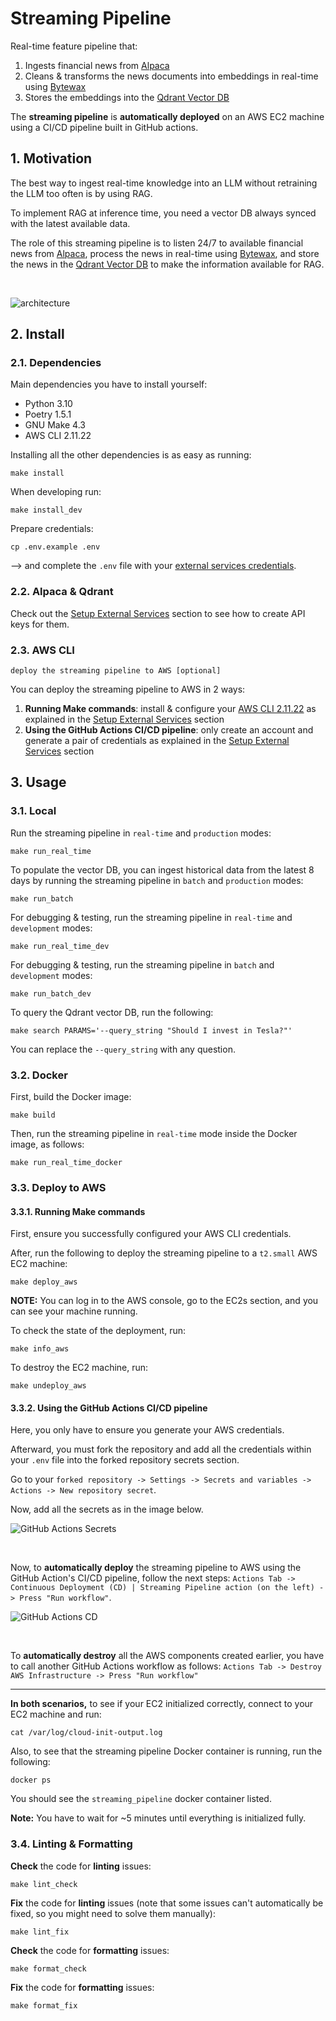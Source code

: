 # Streaming Pipeline

Real-time feature pipeline that:

1. Ingests financial news from [Alpaca](https://alpaca.markets/docs/api-references/market-data-api/news-data/)
2. Cleans & transforms the news documents into embeddings in real-time using [Bytewax](https://github.com/bytewax/bytewax?utm_source=thepauls&utm_medium=partner&utm_content=github)
3. Stores the embeddings into the [Qdrant Vector DB](https://qdrant.tech/?utm_source=thepauls&utm_medium=partner&utm_content=github)

The **streaming pipeline** is **automatically deployed** on an AWS EC2 machine using a CI/CD pipeline built in GitHub actions.

## 1. Motivation

The best way to ingest real-time knowledge into an LLM without retraining the LLM too often is by using RAG.

To implement RAG at inference time, you need a vector DB always synced with the latest available data.

The role of this streaming pipeline is to listen 24/7 to available financial news from [Alpaca](https://alpaca.markets/docs/api-references/market-data-api/news-data/), process the news in real-time using [Bytewax](https://github.com/bytewax/bytewax?utm_source=thepauls&utm_medium=partner&utm_content=github), and store the news in the [Qdrant Vector DB](https://qdrant.tech/?utm_source=thepauls&utm_medium=partner&utm_content=github) to make the information available for RAG.

<br/>

![architecture](../../media/feature_pipeline_architecture.png)

## 2. Install

### 2.1. Dependencies

Main dependencies you have to install yourself:

- Python 3.10
- Poetry 1.5.1
- GNU Make 4.3
- AWS CLI 2.11.22

Installing all the other dependencies is as easy as running:

```shell
make install
```

When developing run:

```shell
make install_dev
```

Prepare credentials:

```shell
cp .env.example .env
```

--> and complete the `.env` file with your [external services credentials](https://github.com/iusztinpaul/hands-on-llms/tree/main#2-setup-external-services).

### 2.2. Alpaca & Qdrant

Check out the [Setup External Services](https://github.com/iusztinpaul/hands-on-llms/tree/main#2-setup-external-services) section to see how to create API keys for them.

### 2.3. AWS CLI

`deploy the streaming pipeline to AWS [optional]`

You can deploy the streaming pipeline to AWS in 2 ways:

1. **Running Make commands**: install & configure your [AWS CLI 2.11.22](https://docs.aws.amazon.com/cli/latest/userguide/getting-started-install.html) as explained in the [Setup External Services](https://github.com/iusztinpaul/hands-on-llms/tree/main#2-setup-external-services) section
2. **Using the GitHub Actions CI/CD pipeline**: only create an account and generate a pair of credentials as explained in the [Setup External Services](https://github.com/iusztinpaul/hands-on-llms/tree/main#2-setup-external-services) section

## 3. Usage

### 3.1. Local

Run the streaming pipeline in `real-time` and `production` modes:

```shell
make run_real_time
```

To populate the vector DB, you can ingest historical data from the latest 8 days by running the streaming pipeline in `batch` and `production` modes:

```shell
make run_batch
```

For debugging & testing, run the streaming pipeline in `real-time` and `development` modes:

```shell
make run_real_time_dev
```

For debugging & testing, run the streaming pipeline in `batch` and `development` modes:

```shell
make run_batch_dev
```

To query the Qdrant vector DB, run the following:

```shell
make search PARAMS='--query_string "Should I invest in Tesla?"'
```

You can replace the `--query_string` with any question.

### 3.2. Docker

First, build the Docker image:

```shell
make build
```

Then, run the streaming pipeline in `real-time` mode inside the Docker image, as follows:

```shell
make run_real_time_docker
```

### 3.3. Deploy to AWS

#### 3.3.1. Running Make commands

First, ensure you successfully configured your AWS CLI credentials.

After, run the following to deploy the streaming pipeline to a `t2.small` AWS EC2 machine:

```shell
make deploy_aws
```

**NOTE:** You can log in to the AWS console, go to the EC2s section, and you can see your machine running.

To check the state of the deployment, run:

```shell
make info_aws
```

To destroy the EC2 machine, run:

```shell
make undeploy_aws
```

#### 3.3.2. Using the GitHub Actions CI/CD pipeline

Here, you only have to ensure you generate your AWS credentials.

Afterward, you must fork the repository and add all the credentials within your `.env` file into the forked repository secrets section.

Go to your `forked repository -> Settings -> Secrets and variables -> Actions -> New repository secret`.

Now, add all the secrets as in the image below.

![GitHub Actions Secrets](../../media/github_actions_secrets.png)

<br/>

Now, to **automatically deploy** the streaming pipeline to AWS using the GitHub Action's CI/CD pipeline, follow the next steps: `Actions Tab -> Continuous Deployment (CD) | Streaming Pipeline action (on the left) -> Press "Run workflow"`.

![GitHub Actions CD](../../media/github_actions_cd.png)

<br/>

To **automatically destroy** all the AWS components created earlier, you have to call another GitHub Actions workflow as follows: `Actions Tab -> Destroy AWS Infrastructure -> Press "Run workflow"`

---

**In both scenarios,** to see if your EC2 initialized correctly, connect to your EC2 machine and run:

```
cat /var/log/cloud-init-output.log
```

Also, to see that the streaming pipeline Docker container is running, run the following:

```
docker ps
```

You should see the `streaming_pipeline` docker container listed.

**Note:** You have to wait for ~5 minutes until everything is initialized fully.

### 3.4. Linting & Formatting

**Check** the code for **linting** issues:

```shell
make lint_check
```

**Fix** the code for **linting** issues (note that some issues can't automatically be fixed, so you might need to solve them manually):

```shell
make lint_fix
```

**Check** the code for **formatting** issues:

```shell
make format_check
```

**Fix** the code for **formatting** issues:

```shell
make format_fix
```
